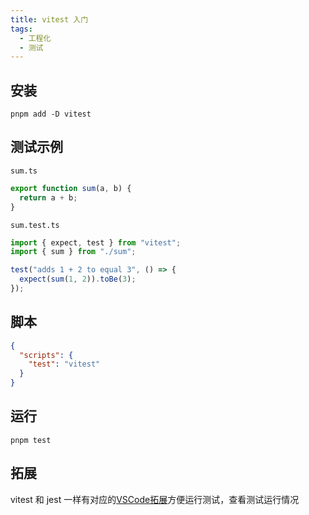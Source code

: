 ```yaml
---
title: vitest 入门
tags:
  - 工程化
  - 测试
---
```

## 安装

```shell
pnpm add -D vitest
```

## 测试示例

`sum.ts`

```ts
export function sum(a, b) {
  return a + b;
}
```

`sum.test.ts`

```ts
import { expect, test } from "vitest";
import { sum } from "./sum";

test("adds 1 + 2 to equal 3", () => {
  expect(sum(1, 2)).toBe(3);
});
```

## 脚本

```json
{
  "scripts": {
    "test": "vitest"
  }
}
```

## 运行

```shell
pnpm test
```

## 拓展

vitest 和 jest 一样有对应的[VSCode拓展](https://marketplace.visualstudio.com/items?itemName=vitest.explorer)方便运行测试，查看测试运行情况

